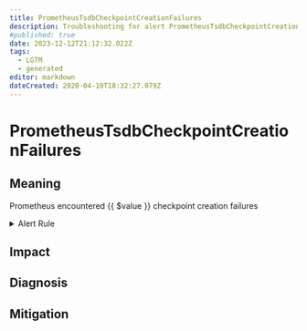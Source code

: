 ```yaml
---
title: PrometheusTsdbCheckpointCreationFailures
description: Troubleshooting for alert PrometheusTsdbCheckpointCreationFailures
#published: true
date: 2023-12-12T21:12:32.022Z
tags: 
  - LGTM
  - generated
editor: markdown
dateCreated: 2020-04-10T18:32:27.079Z
---
```


# PrometheusTsdbCheckpointCreationFailures

## Meaning
[//]: # "Short paragraph that explains what the alert means"
Prometheus encountered {{ $value }} checkpoint creation failures

<details>
  <summary>Alert Rule</summary>

{{% rule "prometheus-self-monitoring/prometheus-self-monitoring-internal.yml" "PrometheusTsdbCheckpointCreationFailures" %}}

<!-- Rule when generated

```yaml
alert: PrometheusTsdbCheckpointCreationFailures
expr: increase(prometheus_tsdb_checkpoint_creations_failed_total[1m]) > 0
for: 0m
labels:
    severity: critical
annotations:
    summary: Prometheus TSDB checkpoint creation failures (instance {{ $labels.instance }})
    description: |-
        Prometheus encountered {{ $value }} checkpoint creation failures
          VALUE = {{ $value }}
          LABELS = {{ $labels }}
    runbook: https://github.com/srerun/prometheus-alerts/blob/main/content/runbooks/prometheus-self-monitoring-internal/PrometheusTsdbCheckpointCreationFailures.md

```

-->

</details>


## Impact
[//]: # "What could / will happen if the alert is not addressed"



## Diagnosis
[//]: # "Steps to take to identify the cause of the problem"



## Mitigation
[//]: # "The steps necessary to resolve the alert"
